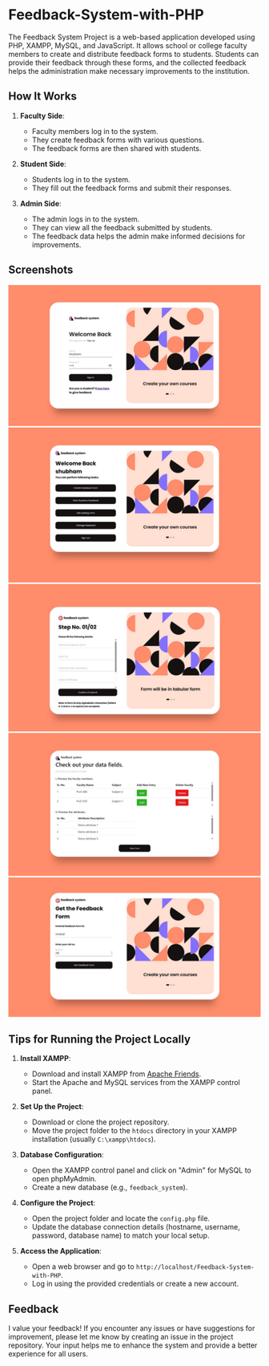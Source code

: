 # Feedback-System-with-PHP


The Feedback System Project is a web-based application developed using PHP, XAMPP, MySQL, and JavaScript. It allows school or college faculty members to create and distribute feedback forms to students. Students can provide their feedback through these forms, and the collected feedback helps the administration make necessary improvements to the institution.


## How It Works

1. **Faculty Side**:
   - Faculty members log in to the system.
   - They create feedback forms with various questions.
   - The feedback forms are then shared with students.

2. **Student Side**:
   - Students log in to the system.
   - They fill out the feedback forms and submit their responses.

3. **Admin Side**:
   - The admin logs in to the system.
   - They can view all the feedback submitted by students.
   - The feedback data helps the admin make informed decisions for improvements.

## Screenshots

![App Screenshot](https://github.com/Monstub/Feedback-System-with-PHP/blob/main/Demo-images/Home-Page-SignIn.png)
![App Screenshot](https://github.com/Monstub/Feedback-System-with-PHP/blob/main/Demo-images/Admin-Dashboard.png)
![App Screenshot](https://github.com/Monstub/Feedback-System-with-PHP/blob/main/Demo-images/Create-Form-Step-1.png)
![App Screenshot](https://github.com/Monstub/Feedback-System-with-PHP/blob/main/Demo-images/Preview-Form.png)
![App Screenshot](https://github.com/Monstub/Feedback-System-with-PHP/blob/main/Demo-images/Student-Get-Form.png)
## Tips for Running the Project Locally

1. **Install XAMPP**:
   - Download and install XAMPP from [Apache Friends](https://www.apachefriends.org/index.html).
   - Start the Apache and MySQL services from the XAMPP control panel.

2. **Set Up the Project**:
   - Download or clone the project repository.
   - Move the project folder to the `htdocs` directory in your XAMPP installation (usually `C:\xampp\htdocs`).

3. **Database Configuration**:
   - Open the XAMPP control panel and click on "Admin" for MySQL to open phpMyAdmin.
   - Create a new database (e.g., `feedback_system`).

4. **Configure the Project**:
   - Open the project folder and locate the `config.php` file.
   - Update the database connection details (hostname, username, password, database name) to match your local setup.

5. **Access the Application**:
   - Open a web browser and go to `http://localhost/Feedback-System-with-PHP`.
   - Log in using the provided credentials or create a new account.

## Feedback
I value your feedback! If you encounter any issues or have suggestions for improvement, please let me know by creating an issue in the project repository. Your input helps me to enhance the system and provide a better experience for all users.
